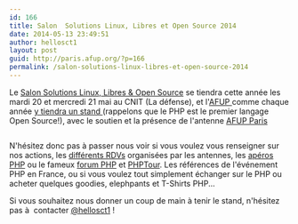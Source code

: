 ```yaml
---
id: 166
title: Salon  Solutions Linux, Libres et Open Source 2014
date: 2014-05-13 23:49:51
author: hellosct1
layout: post
guid: http://paris.afup.org/?p=166
permalink: /salon-solutions-linux-libres-et-open-source-2014
---
```

Le <a title="Salon Solutions Linux" href="http://www.solutionslinux.fr" target="_blank">Salon Solutions Linux, Libres &amp; Open Source</a> se tiendra cette année les mardi 20 et mercredi 21 mai au CNIT (La défense), et l'<a title="AFUP" href="http://afup.org" target="_blank">AFUP </a>comme chaque année <a title="l'AFUP au salon Solutions Linux" href="http://afup.org/pages/site/?route=actualites/688/afup-sera-present-solution-linux" target="_blank">y tiendra un stand </a>(rappelons que le PHP est le premier langage Open Source!), avec le soutien et la présence de l'antenne <a href="http://paris.afup.org">AFUP Paris</a>

<a href="http://www.solutionslinux.fr/preinscription.html?code=partenariatweb"><img alt="" src="https://lh6.googleusercontent.com/-FttORDa6beE/UeAgEjt3n9I/AAAAAAAAEw4/giqgEFFUDbA/s150/Linux_150x150.gif" /></a>

N'hésitez donc pas à passer nous voir si vous voulez vous renseigner sur nos actions, les <a title="RDVs AFUP" href="http://afup.org/pages/site/?route=evenements/58" target="_blank">différents RDVs</a> organisées par les antennes, les <a title="Apero PHP" href="http://aperophp.net/" target="_blank">apéros PHP</a> ou le fameux <a title="Fourm PHP" href="http://www.afup.org/pages/forumphp2013/" target="_blank">forum PHP</a> et <a href="http://phptour.org">PHPTour</a>. Les références de l'événement PHP en France, ou si vous voulez tout simplement échanger sur le PHP ou acheter quelques goodies, elephpants et T-Shirts PHP...

Si vous souhaitez nous donner un coup de main à tenir le stand, n'hésitez pas à  contacter <a href="https://twitter.com/hellosct1">@hellosct1</a> !
